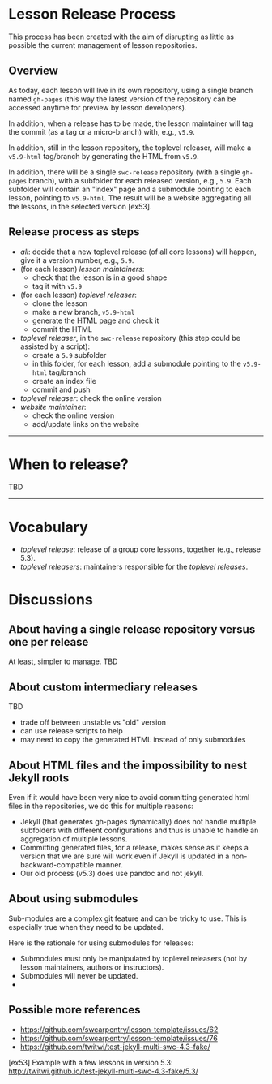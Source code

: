 

# Lesson Release Process

This process has been created with the aim of disrupting as little as possible the current management of lesson repositories.

## Overview

As today, each lesson will live in its own repository, using a single branch named `gh-pages` (this way the latest version of the repository can be accessed anytime for preview by lesson developers).

In addition, when a release has to be made, the lesson maintainer will tag the commit (as a tag or a micro-branch) with, e.g., `v5.9`.

In addition, still in the lesson repository, the toplevel releaser, will make a `v5.9-html` tag/branch by generating the HTML from `v5.9`.

In addition, there will be a single `swc-release` repository (with a single `gh-pages` branch), with a subfolder for each released version, e.g., `5.9`.
Each subfolder will contain an "index" page and a submodule pointing to each lesson, pointing to `v5.9-html`.
The result will be a website aggregating all the lessons, in the selected version [ex53].


## Release process as steps

- *all*: decide that a new toplevel release (of all core lessons) will happen, give it a version number, e.g., `5.9`.
- (for each lesson) *lesson maintainers*:
    - check that the lesson is in a good shape
    - tag it with `v5.9`
- (for each lesson) *toplevel releaser*:
    - clone the lesson
    - make a new branch, `v5.9-html`
    - generate the HTML page and check it
    - commit the HTML
- *toplevel releaser*, in the `swc-release` repository (this step could be assisted by a script):
    - create a `5.9` subfolder
    - in this folder, for each lesson, add a submodule pointing to the `v5.9-html` tag/branch
    - create an index file
    - commit and push
- *toplevel releaser*: check the online version
- *website maintainer*:
    - check the online version
    - add/update links on the website

----------------------------------------

# When to release?

TBD


----------------------------------------

# Vocabulary

- *toplevel release*: release of a group core lessons, together (e.g., release 5.3).
- *toplevel releasers*: maintainers responsible for the *toplevel releases*.


# Discussions

## About having a single release repository versus one per release

At least, simpler to manage.
TBD

## About custom intermediary releases

TBD

- trade off between unstable vs "old" version
- can use release scripts to help
- may need to copy the generated HTML instead of only submodules

## About HTML files and the impossibility to nest Jekyll roots

Even if it would have been very nice to avoid committing generated html files in the repositories, we do this for multiple reasons:

- Jekyll (that generates gh-pages dynamically) does not handle multiple subfolders with different configurations and thus is unable to handle an aggregation of multiple lessons.
- Committing generated files, for a release, makes sense as it keeps a version that we are sure will work even if Jekyll is updated in a non-backward-compatible manner.
- Our old process (v5.3) does use pandoc and not jekyll.

## About using submodules

Sub-modules are a complex git feature and can be tricky to use.
This is especially true when they need to be updated.

Here is the rationale for using submodules for releases:

- Submodules must only be manipulated by toplevel releasers (not by lesson maintainers, authors or instructors).
- Submodules will never be updated.
- 

## Possible more references

- https://github.com/swcarpentry/lesson-template/issues/62
- https://github.com/swcarpentry/lesson-template/issues/76
- https://github.com/twitwi/test-jekyll-multi-swc-4.3-fake/

[ex53] Example with a few lessons in version 5.3: http://twitwi.github.io/test-jekyll-multi-swc-4.3-fake/5.3/



